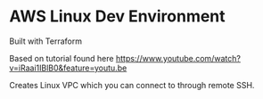 # AWS Linux Dev Environment
Built with Terraform 

Based on tutorial found here https://www.youtube.com/watch?v=iRaai1IBlB0&feature=youtu.be

Creates Linux VPC which you can connect to through remote SSH.
